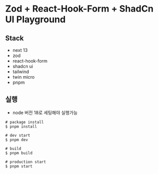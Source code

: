 # Zod + React-Hook-Form + ShadCn UI Playground

## Stack
- next 13
- zod
- react-hook-form
- shadcn ui
- tailwind
- twin micro
- pnpm

## 실행
- node 버전 18로 세팅해야 실행가능
```
# package install
$ pnpm install

# dev start
$ pnpm dev

# build
$ pnpm build

# production start
$ pnpm start
```
